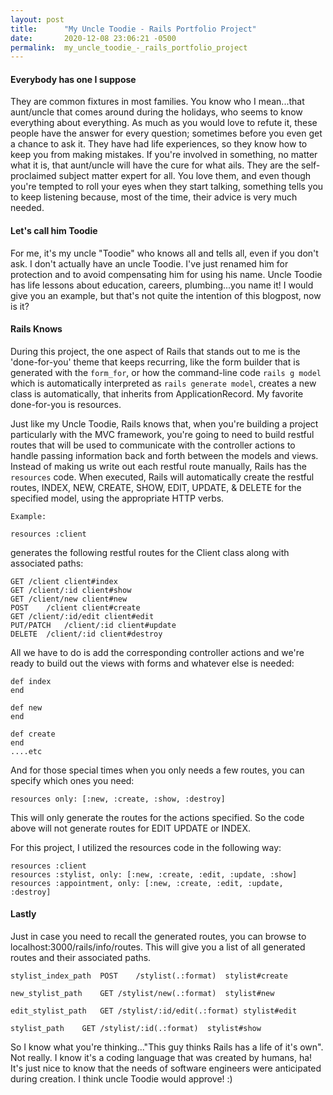```yaml
---
layout: post
title:      "My Uncle Toodie - Rails Portfolio Project"
date:       2020-12-08 23:06:21 -0500
permalink:  my_uncle_toodie_-_rails_portfolio_project
---
```



#### Everybody has one I suppose  

They are common fixtures in most families.  You know who I mean...that aunt/uncle that comes around during the holidays, who seems to know everything about everything.  As much as you would love to refute it, these people have the answer for every question; sometimes before you even get  a chance to ask it.  They have had life experiences, so they know how to keep you from making mistakes.  If you're involved in something, no matter what it is, that aunt/uncle will have the cure for what ails.  They are the self-proclaimed subject matter expert for all.  You love them, and even though you're tempted to roll your eyes when they start talking, something tells you to keep listening because, most of the time, their advice is very much needed.

#### Let's call him Toodie

For me, it's my uncle "Toodie" who knows all and tells all, even if you don't ask.  I don't actually have an uncle Toodie.  I've just renamed him for protection and to avoid compensating him for using his name.  Uncle Toodie has life lessons about education, careers, plumbing...you name it!  I would give you an example, but that's not quite the intention of this blogpost, now is it?

#### Rails Knows

During this project, the one aspect of Rails that stands out to me is the 'done-for-you' theme that keeps recurring, like the form builder that is generated with the `form_for`, or how the command-line code `rails g model ` which is automatically interpreted as `rails generate model`, creates a new class is automatically, that inherits from ApplicationRecord.  My favorite done-for-you is resources.  

Just like my Uncle Toodie, Rails knows that, when you're building a project particularly with the MVC framework, you're going to need to build restful routes that will be used to communicate with the controller actions to handle passing information back and forth between the models and views.  Instead of making us write out each restful route manually, Rails has the `resources` code.  When executed, Rails will automatically create the restful routes, INDEX, NEW, CREATE, SHOW, EDIT, UPDATE, & DELETE for the specified model, using the appropriate HTTP verbs.  

```
Example:

resources :client
```
generates the following restful routes for the Client class along with associated paths:

```
GET	/client	client#index
GET	/client/:id client#show
GET	/client/new	client#new
POST	/client client#create
GET	/client/:id/edit client#edit
PUT/PATCH	/client/:id	client#update
DELETE	/client/:id client#destroy
```

All we have to do is add the corresponding controller actions and we're ready to build out the views with forms and whatever else is needed:

```
def index
end

def new
end

def create
end
....etc
```
And for those special times when you only needs a few routes, you can specify which ones you need:

`resources only: [:new, :create, :show, :destroy]`

This will only generate the routes for the actions specified.  So the code above will not generate routes for EDIT UPDATE or INDEX.

For this project, I utilized the resources code in the following way:

```
resources :client
resources :stylist, only: [:new, :create, :edit, :update, :show]
resources :appointment, only: [:new, :create, :edit, :update, :destroy]
```

#### Lastly

Just in case you need to recall the generated routes, you can browse to localhost:3000/rails/info/routes.  This will give you a list of all generated routes and their associated paths.

```
stylist_index_path	POST	/stylist(.:format)	stylist#create

new_stylist_path	GET	/stylist/new(.:format)	stylist#new

edit_stylist_path	GET	/stylist/:id/edit(.:format)	stylist#edit

stylist_path	GET	/stylist/:id(.:format)	stylist#show
```

So I know what you're thinking..."This guy thinks Rails has a life of it's own".  Not really.  I know it's a coding language that was created by humans, ha!  It's just nice to know that the needs of software engineers were anticipated during creation.  I think uncle Toodie would approve!  :) 
